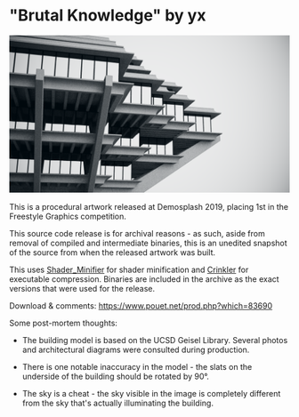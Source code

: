 # "Brutal Knowledge" by yx

![](screenshot.png)

This is a procedural artwork released at Demosplash 2019, placing 1st in the Freestyle Graphics competition.

This source code release is for archival reasons - as such, aside from removal of compiled and intermediate binaries, this is an unedited snapshot of the source from when the released artwork was built.

This uses [Shader_Minifier](https://github.com/laurentlb/Shader_Minifier) for shader minification and [Crinkler](https://github.com/runestubbe/Crinkler) for executable compression. Binaries are included in the archive as the exact versions that were used for the release.

Download & comments: https://www.pouet.net/prod.php?which=83690

Some post-mortem thoughts:

* The building model is based on the UCSD Geisel Library. Several photos and architectural diagrams were consulted during production.

* There is one notable inaccuracy in the model - the slats on the underside of the building should be rotated by 90°.

* The sky is a cheat - the sky visible in the image is completely different from the sky that's actually illuminating the building.
